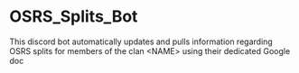 # OSRS_Splits_Bot
This discord bot automatically updates and pulls information regarding OSRS splits for members of the clan &lt;NAME> using their dedicated Google doc
